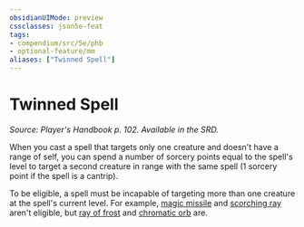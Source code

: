 ```yaml
---
obsidianUIMode: preview
cssclasses: json5e-feat
tags:
- compendium/src/5e/phb
- optional-feature/mm
aliases: ["Twinned Spell"]
---
```

# Twinned Spell
*Source: Player's Handbook p. 102. Available in the SRD.*  

When you cast a spell that targets only one creature and doesn't have a range of self, you can spend a number of sorcery points equal to the spell's level to target a second creature in range with the same spell (1 sorcery point if the spell is a cantrip).

To be eligible, a spell must be incapable of targeting more than one creature at the spell's current level. For example, [magic missile](/2-Mechanics/CLI/spells/magic-missile.md) and [scorching ray](/2-Mechanics/CLI/spells/scorching-ray.md) aren't eligible, but [ray of frost](/2-Mechanics/CLI/spells/ray-of-frost.md) and [chromatic orb](/2-Mechanics/CLI/spells/chromatic-orb.md) are.
